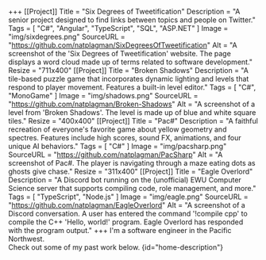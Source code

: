 +++
[[Project]]
  Title = "Six Degrees of Tweetification"
  Description = "A senior project designed to find links between topics and people on Twitter."
  Tags = [ "C#", "Angular", "TypeScript", "SQL", "ASP.NET" ]
  Image = "img/sixdegrees.png"
  SourceURL = "https://github.com/natplagman/SixDegreesOfTweetification"
  Alt = "A screenshot of the 'Six Degrees of Tweetification' website. The page displays a word cloud made up of terms related to software development."
  Resize = "711x400"
[[Project]]
  Title = "Broken Shadows"
  Description = "A tile-based puzzle game that incorporates dynamic lighting and levels that respond to player movement. Features a built-in level editor."
  Tags = [ "C#", "MonoGame" ]
  Image = "img/shadows.png"
  SourceURL = "https://github.com/natplagman/Broken-Shadows"
  Alt = "A screenshot of a level from 'Broken Shadows'. The level is made up of blue and white square tiles."
  Resize = "400x400"
[[Project]]
  Title = "Pac#"
  Description = "A faithful recreation of everyone's favorite game about yellow geometry and spectres. Features include high scores, sound FX, animations, and four unique AI behaviors."
  Tags = [ "C#" ]
  Image = "img/pacsharp.png"
  SourceURL = "https://github.com/natplagman/PacSharp"
  Alt = "A screenshot of Pac#. The player is navigating through a maze eating dots as ghosts give chase."
  Resize = "311x400"
[[Project]]
  Title = "Eagle Overlord"
  Description = "A Discord bot running on the (unofficial) EWU Computer Science server that supports compiling code, role management, and more."
  Tags = [ "TypeScript", "Node.js" ]
  Image = "img/eagle.png"
  SourceURL = "https://github.com/natplagman/EagleOverlord"
  Alt = "A screenshot of a Discord conversation. A user has entered the command '!compile cpp' to compile the C++ 'Hello, world!' program. Eagle Overlord has responded with the program output."
+++
I'm a software engineer in the Pacific Northwest.\
Check out some of my past work below.
{id="home-description"}